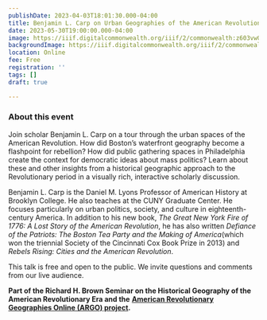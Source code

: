 ```yaml
---
publishDate: 2023-04-03T18:01:30.000-04:00
title: Benjamin L. Carp on Urban Geographies of the American Revolution
date: 2023-05-30T19:00:00.000-04:00
image: https://iiif.digitalcommonwealth.org/iiif/2/commonwealth:z603vw05v/3631,3499,7891,7227/2000,/0/default.jpg
backgroundImage: https://iiif.digitalcommonwealth.org/iiif/2/commonwealth:z603vw05v/3631,3499,7891,7227/2000,/0/default.jpg
location: Online
fee: Free
registration: ''
tags: []
draft: true

---
```

### About this event

Join scholar Benjamin L. Carp on a tour through the urban spaces of the American Revolution. How did Boston’s waterfront geography become a flashpoint for rebellion? How did public gathering spaces in Philadelphia create the context for democratic ideas about mass politics? Learn about these and other insights from a historical geographic approach to the Revolutionary period in a visually rich, interactive scholarly discussion.

Benjamin L. Carp is the Daniel M. Lyons Professor of American History at Brooklyn College. He also teaches at the CUNY Graduate Center. He focuses particularly on urban politics, society, and culture in eighteenth-century America. In addition to his new book, _The Great New York Fire of 1776: A Lost Story of the American Revolution_, he has also written _Defiance of the Patriots: The Boston Tea Party and the Making of America_(which won the triennial Society of the Cincinnati Cox Book Prize in 2013) and _Rebels Rising: Cities and the American Revolution_.

This talk is free and open to the public. We invite questions and comments from our live audience.

**Part of the Richard H. Brown Seminar on the Historical Geography of the American Revolutionary Era and the** [**American Revolutionary Geographies Online (ARGO) project**](https://argomaps.org)**.**